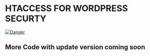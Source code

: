 <h1>HTACCESS FOR WORDPRESS SECURTY </h1>

<a href="https://ibb.co.com/DDzDzZ48"><img src="https://i.ibb.co.com/BVcVc9Lr/Danger.gif" alt="Danger" border="0"></a> <br>
<h2>More Code with update version coming soon </h2>

